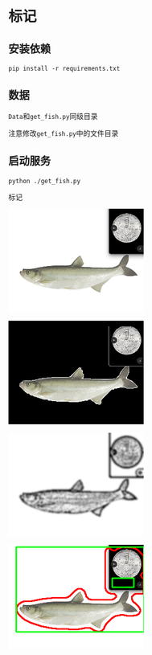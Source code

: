 # 标记

## 安装依赖

```shell
pip install -r requirements.txt
```

## 数据

`Data`和`get_fish.py`同级目录

注意修改`get_fish.py`中的文件目录

## 启动服务

```shell
python ./get_fish.py
```

标记

![input](./Data/03/input_2023-03-22_21-41.png)

![result](./Data/03/result_2023-03-22_21-41.png)

![blur](./Data/03/blur_2023-03-22_21-41.png)

![draw](./Data/03/draw_image_2023-03-22_21-41.png)

